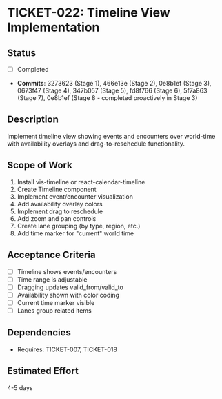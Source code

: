 # TICKET-022: Timeline View Implementation

## Status

- [ ] Completed
- **Commits**: 3273623 (Stage 1), 466e13e (Stage 2), 0e8b1ef (Stage 3), 0673f47 (Stage 4), 347b057 (Stage 5), fd8f766 (Stage 6), 5f7a863 (Stage 7), 0e8b1ef (Stage 8 - completed proactively in Stage 3)

## Description

Implement timeline view showing events and encounters over world-time with availability overlays and drag-to-reschedule functionality.

## Scope of Work

1. Install vis-timeline or react-calendar-timeline
2. Create Timeline component
3. Implement event/encounter visualization
4. Add availability overlay colors
5. Implement drag to reschedule
6. Add zoom and pan controls
7. Create lane grouping (by type, region, etc.)
8. Add time marker for "current" world time

## Acceptance Criteria

- [ ] Timeline shows events/encounters
- [ ] Time range is adjustable
- [ ] Dragging updates valid_from/valid_to
- [ ] Availability shown with color coding
- [ ] Current time marker visible
- [ ] Lanes group related items

## Dependencies

- Requires: TICKET-007, TICKET-018

## Estimated Effort

4-5 days
